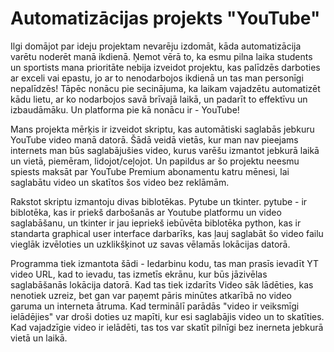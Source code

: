 # Automatizācijas projekts "YouTube"
Ilgi domājot par ideju projektam nevarēju izdomāt, kāda automatizācija varētu noderēt manā ikdienā. Ņemot vērā to, ka esmu pilna laika students un sportists mana prioritāte nebija izveidot projektu, kas palīdzēs darboties ar exceli vai epastu, jo ar to nenodarbojos ikdienā un tas man personīgi nepalīdzēs! 
Tāpēc nonācu pie secinājuma, ka laikam vajadzētu automatizēt kādu lietu, ar ko nodarbojos savā brīvajā laikā, un padarīt to effektīvu un izbaudāmāku. Un platforma pie kā nonācu ir - YouTube!

Mans projekta mērķis ir izveidot skriptu, kas automātiski saglabās jebkuru YouTube video manā datorā. Šādā veidā vietās, kur man nav pieejams internets man būs saglabājušies video, kurus varēšu izmantot jebkurā laikā un vietā, piemēram, lidojot/ceļojot. 
Un papildus ar šo projektu neesmu spiests maksāt par YouTube Premium abonamentu katru mēnesi, lai saglabātu video un skatītos šos video bez reklāmām.

Rakstot skriptu izmantoju divas biblotēkas. Pytube un tkinter. 
pytube - ir biblotēka, kas ir priekš darbošanās ar Youtube platformu un video saglabāšanu, un tkinter ir jau iepriekš iebūvēta biblotēka python, kas ir standarta graphical user interface darbarīks, kas ļauj saglabāt šo video failu vieglāk izvēloties un uzklikšķinot uz savas vēlamās lokācijas datorā.

Programma tiek izmantota šādi - Iedarbinu kodu, tas man prasīs ievadīt YT video URL, kad to ievadu, tas izmetīs ekrānu, kur būs jāzivēlas saglabāšanās lokācija datorā. Kad tas tiek izdarīts Video sāk lādēties, kas nenotiek uzreiz, bet gan var paņemt pāris minūtes atkarībā no video garuma un interneta ātruma. Kad terminālī parādās "video ir veiksmīgi ielādējies" var droši doties uz mapīti, kur esi saglabājis video un to skatīties. Kad vajadzīgie video ir ielādēti, tas tos var skatīt pilnīgi bez inerneta jebkurā vietā un laikā.
